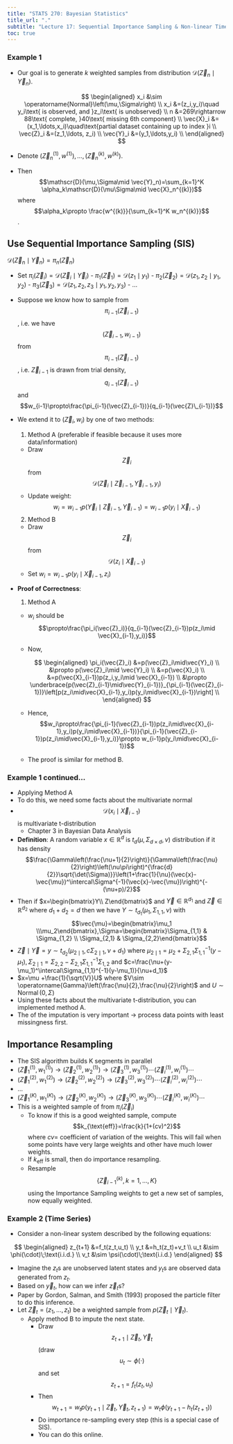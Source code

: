 ```yaml
---
title: "STATS 270: Bayesian Statistics"
title_url: "."
subtitle: "Lecture 17: Sequential Importance Sampling & Non-linear Time Series (2022-12-01)"
toc: true
---
```


$$
\newcommand{\op}{\operatorname}
\newcommand{\var}[1]{\op{var}\left[#1\right]}
\newcommand{\sd}[1]{\op{sd}\left[#1\right]}
\newcommand{\cov}[2]{\op{cov}\left[#1, #2\right]}
$$

### Example 1

- Our goal is to generate $k$ weighted samples from
  distribution $\mathscr{D}(\vec{Z}_n\mid\vec{Y}_n)$.

  $$
  \begin{aligned}
  x_i
  &\sim \operatorname{Normal}\left(\mu,\Sigma\right) \\
  x_i
  &=(z_i,y_i)\quad y_i\text{ is observed, and }z_i\text{ is unobserved} \\
  n
  &=269\rightarrow 88\text{ complete, }40\text{ missing 6th component} \\
  \vec{X}_i
  &=(x_1,\ldots,x_i)\quad\text{partial dataset containing up to index }i \\
  \vec{Z}_i
  &=(z_1,\ldots, z_i) \\
  \vec{Y}_i
  &=(y_1,\ldots,y_i) \\
  \end{aligned}
  $$

- Denote $(\vec{Z}_n^{(1)},w^{(1)}),\ldots,(\vec{Z}_n^{(k)},w^{(k)})$.
- Then $$\mathscr{D}(\mu,\Sigma\mid \vec{Y}_n)=\sum_{k=1}^K
  \alpha_k\mathscr{D}(\mu\Sigma\mid \vec{X}_n^{(k)})$$ where $$\alpha_k\propto \frac{w^{(k)}}{\sum_{k=1}^K w_n^{(k)}}$$.

## **Use Sequential Importance Sampling (SIS)**

$\mathscr{D}(\vec{Z}_n\mid\vec{Y}_n)=\pi_n(\vec{Z}_n)$

- Set $\pi_i(\vec{Z}_i)=\mathscr{D}(\vec{Z}_i\mid\vec{Y}_i)$ - $\pi_1(\vec{Z}_1)=\mathscr{D}(z_1\mid y_1)$ - $\pi_2(\vec{Z}_2)=\mathscr{D}(z_1,z_2\mid y_1,y_2)$ - $\pi_3(\vec{Z}_3)=\mathscr{D}(z_1,z_2,z_3\mid y_1,y_2,y_3)$ - $\ldots$
- Suppose we know how to sample from $$\pi_{i-1}(\vec{Z}_{i-1})$$, i.e. we have
  $$(\vec{Z}_{i-1}, w_{i-1})$$ from $$\pi_{i-1}(\vec{Z}_{i-1})$$, i.e.
  $\vec{Z}_{i-1}$ is drawn from trial density, $$q_{i-1}(\vec{Z}_{i-1})$$ and
  $$w_{i-1}\propto\frac{\pi_{i-1}(\vec{Z}_{i-1})}{q_{i-1}(\vec{Z}\_{i-1})}$$
- We extend it to $(\vec{Z}_i,w_i)$ by one of two methods:
  1. Method A (preferable if feasible because it uses more data/information)
  - Draw $$\vec{Z}_i$$ from $$\mathscr{D}(\vec{Z}_i\mid
         \vec{Z}_{i-1},\vec{Y}_{i-1}, y_i)$$
  - Update weight: $$w_i=w_{i-1}p(\vec{Y}_i\mid
    \vec{Z}_{i-1},\vec{Y}_{i-1})=w_{i-1}p(y_i\mid\vec{X}_{i-1})$$
  2. Method B
  - Draw $$\vec{Z}_i$$ from $$\mathscr{D}(z_i\mid \vec{X}_{i-1})$$
  - Set $w_i=w_{i-1}p(y_i\mid\vec{X}_{i-1}, z_i)$
- **Proof of Correctness**:

  1. Method A

  - $w_i$ should be
    $$\propto\frac{\pi_i(\vec{Z}_i)}{q_{i-1}(\vec{Z}_{i-1})p(z_i\mid \vec{X}_{i-1},y_i)}$$
  - Now,

    $$
    \begin{aligned}
    \pi_i(\vec{Z}_i)
    &=p(\vec{Z}_i\mid\vec{Y}_i) \\
    &\propto p(\vec{Z}_i\mid \vec{Y}_i) \\
    &=p(\vec{X}_i) \\
    &=p(\vec{X}_{i-1})p(z_i,y_i\mid \vec{X}_{i-1}) \\
    &\propto \underbrace{p(\vec{Z}_{i-1}\mid\vec{Y}_{i-1})}_{\pi_{i-1}(\vec{Z}_{i-1})}\left[p(z_i\mid\vec{X}_{i-1},y_i)p(y_i\mid\vec{X}_{i-1})\right] \\
    \end{aligned}
    $$

  - Hence, $$w_i\propto\frac{\pi_{i-1}(\vec{Z}_{i-1})p(z_i\mid\vec{X}_{i-1},y_i)p(y_i\mid\vec{X}_{i-1})}{\pi_{i-1}(\vec{Z}_{i-1})p(z_i\mid\vec{X}_{i-1},y_i)}\propto w_{i-1}p(y_i\mid\vec{X}_{i-1})$$
  - The proof is similar for method B.

### Example 1 continued...

- Applying Method A
- To do this, we need some facts about the multivariate normal
- $$\mathscr{D}(x_i\mid \vec{X}_{i-1})$$ is multivariate t-distribution
  - Chapter 3 in Bayesian Data Analysis
- **Definition**: A random variable $x\in \mathbb{R}^d$ is
  $t_d(\mu,\Sigma_{d\times d},\nu)$ distribution if it has density
  $$\frac{\Gamma\left(\frac{\nu+1}{2}\right)}{\Gamma\left(\frac{\nu}{2}\right)\left(\nu\pi\right)^{\frac{d}{2}}\sqrt{\det(\Sigma)}}\left(1+\frac{1}{\nu}(\vec{x}-\vec{\mu})^\intercal\Sigma^{-1}(\vec{x}-\vec{\mu})\right)^{-(\nu+p)/2}$$
- Then if $x=\begin{bmatrix}Y\\ Z\end{bmatrix}$ and $\vec{Y}\in \mathbb{R}^{d_1}$ and
  $\vec{Z}\in \mathbb{R}^{d_2}$ where $d_1+d_2=d$ then we have $Y\sim
  t_{d_1}(\mu_1,\Sigma_{1,1},\nu)$ with $$\vec{\mu}=\begin{bmatrix}\mu_1 \\\mu_2\end{bmatrix},\Sigma=\begin{bmatrix}\Sigma_{1,1} & \Sigma_{1,2} \\ \Sigma_{2,1} & \Sigma_{2,2}\end{bmatrix}$$
- $\vec{Z}\mid\vec{Y}=y\sim t_{d_2}(\mu_{2\mid 1},c\Sigma_{2\mid1},\nu+d_1)$
  where $\mu_{2\mid1}=\mu_2+\Sigma_{2,1}\Sigma_{1,1}^{-1}(y-\mu_1),\Sigma_{2\mid
  1}=\Sigma_{2,2}-\Sigma_{2,1}\Sigma_{1,1}^{-1}\Sigma_{1,2}$ and
  $c=\frac{\nu+(y-\mu_1)^\intercal\Sigma_{1,1}^{-1}(y-\mu_1)}{\nu+d_1}$
- $x=\mu +\frac{1}{\sqrt{V}}U$ where $V\sim \operatorname{Gamma}\left(\frac{\nu}{2},\frac{\nu}{2}\right)$ and $U\sim \operatorname{Normal}\left(0,\Sigma\right)$
- Using these facts about the multivariate t-distribution, you can implemented
  method A.
- The of the imputation is very important $\rightarrow$ process data points with least
  missingness first.

## Importance Resampling

- The SIS algorithm builds K segments in parallel
- $(\vec{Z}_1^{(1)},w_1^{(1)})\to(\vec{Z}_2^{(1)},w_2^{(1)})\to(\vec{Z}_3^{(1)},w_3^{(1)})\cdots(\vec{Z}_i^{(1)},w_i^{(1)})\cdots$
- $(\vec{Z}_1^{(2)},w_1^{(2)})\to(\vec{Z}_2^{(2)},w_2^{(2)})\to(\vec{Z}_3^{(2)},w_3^{(2)})\cdots(\vec{Z}_i^{(2)},w_i^{(2)})\cdots$
- $\ldots$
- $(\vec{Z}_1^{(K)},w_1^{(K)})\to(\vec{Z}_2^{(K)},w_2^{(K)})\to(\vec{Z}_3^{(K)},w_3^{(K)})\cdots(\vec{Z}_i^{(K)},w_i^{(K)})\cdots$
- This is a weighted sample of from $\pi_i(\vec{Z}_i)$
  - To know if this is a good weighted sample, compute
    $$k_{\text{eff}}=\frac{k}{1+(cv)^2}$$ where $cv=$ coefficient of variation of the
    weights. This will fail when some points have very large weights and other
    have much lower weights.
  - If $k_\text{eff}$ is small, then do importance resampling.
  - Resample $$\{\vec{Z}_{i-1}^{(k)},k=1,\ldots, K\}$$ using the Importance
    Sampling weights to get a new set of samples, now equally weighted.

### Example 2 (Time Series)

- Consider a non-linear system described by the following equations:

$$
\begin{aligned}
z_{t+1}
&=f_t(z_t,u_t) \\
y_t
&=h_t(z_t)+v_t \\
u_t
&\sim \phi(\cdot)\;\text{i.i.d.} \\
v_t
&\sim \psi(\cdot)\;\text{i.i.d.}
\end{aligned}
$$

- Imagine the $z_t$s are unobserved latent states and $y_t$s are observed data
  generated from $z_t$.
- Based on $\vec{y}_t$, how can we infer $\vec{z}_t$s?
- Paper by Gordon, Salman, and Smith (1993) proposed the particle filter to do
  this inference.
- Let $\vec{Z}_t=(z_1,\ldots,z_t)$ be a weighted sample from
  $p(\vec{Z}_t\mid\vec{Y}_t)$.
  - Apply method B to impute the next state.
    - Draw $$z_{t+1}\mid\vec{Z}_t,\vec{Y}_t$$ (draw $$u_t\sim\phi(\cdot)$$ and set
      $$z_{t+1}=f_t(z_t,u_t)$$
    - Then $$w_{t+1}=w_tp(y_{t+1}\mid \vec{Z}_t,\vec{Y}_t,z_{t+1})=w_t\phi(y_{t+1}-h_t(z_{t+1}))$$
    - Do importance re-sampling every step (this is a special case of SIS).
    - You can do this online.
